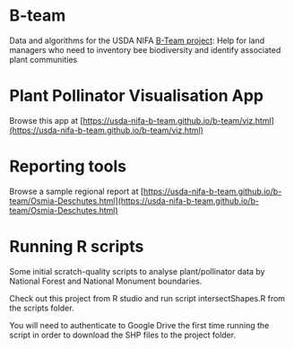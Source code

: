 # B-team
Data and algorithms for the USDA NIFA [B-Team project](https://portal.nifa.usda.gov/web/crisprojectpages/1030142-the-b-team-help-for-land-managers-who-need-to-inventory-bee-biodiversity-and-identify-associated-plant-communities.html): Help for land managers who need to inventory bee biodiversity and identify associated plant communities

# Plant Pollinator Visualisation App

Browse this app at [https://usda-nifa-b-team.github.io/b-team/viz.html](https://usda-nifa-b-team.github.io/b-team/viz.html)

# Reporting tools

Browse a sample regional report at [https://usda-nifa-b-team.github.io/b-team/Osmia-Deschutes.html](https://usda-nifa-b-team.github.io/b-team/Osmia-Deschutes.html)

# Running R scripts

Some initial scratch-quality scripts to analyse plant/pollinator data by National Forest and National Monument boundaries.

Check out this project from R studio and run script intersectShapes.R from the scripts folder.

You will need to authenticate to Google Drive the first time running the script in order to download the SHP files to the project folder.
